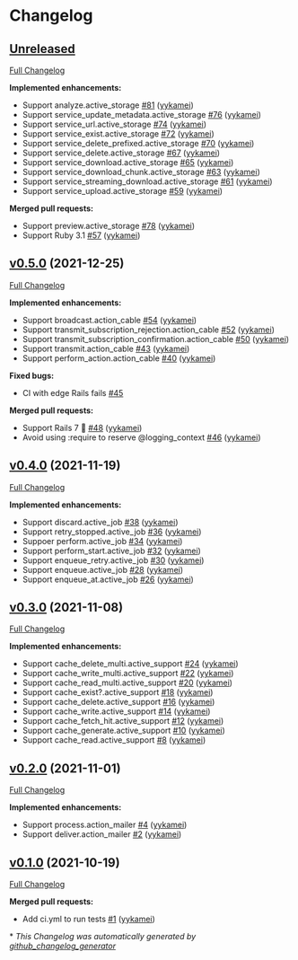 # Changelog

## [Unreleased](https://github.com/yykamei/rails_band/tree/HEAD)

[Full Changelog](https://github.com/yykamei/rails_band/compare/v0.5.0...HEAD)

**Implemented enhancements:**

- Support analyze.active\_storage [\#81](https://github.com/yykamei/rails_band/pull/81) ([yykamei](https://github.com/yykamei))
- Support service\_update\_metadata.active\_storage [\#76](https://github.com/yykamei/rails_band/pull/76) ([yykamei](https://github.com/yykamei))
- Support service\_url.active\_storage [\#74](https://github.com/yykamei/rails_band/pull/74) ([yykamei](https://github.com/yykamei))
- Support service\_exist.active\_storage [\#72](https://github.com/yykamei/rails_band/pull/72) ([yykamei](https://github.com/yykamei))
- Support service\_delete\_prefixed.active\_storage [\#70](https://github.com/yykamei/rails_band/pull/70) ([yykamei](https://github.com/yykamei))
- Support service\_delete.active\_storage [\#67](https://github.com/yykamei/rails_band/pull/67) ([yykamei](https://github.com/yykamei))
- Support service\_download.active\_storage [\#65](https://github.com/yykamei/rails_band/pull/65) ([yykamei](https://github.com/yykamei))
- Support service\_download\_chunk.active\_storage [\#63](https://github.com/yykamei/rails_band/pull/63) ([yykamei](https://github.com/yykamei))
- Support service\_streaming\_download.active\_storage [\#61](https://github.com/yykamei/rails_band/pull/61) ([yykamei](https://github.com/yykamei))
- Support service\_upload.active\_storage [\#59](https://github.com/yykamei/rails_band/pull/59) ([yykamei](https://github.com/yykamei))

**Merged pull requests:**

- Support preview.active\_storage [\#78](https://github.com/yykamei/rails_band/pull/78) ([yykamei](https://github.com/yykamei))
- Support Ruby 3.1 [\#57](https://github.com/yykamei/rails_band/pull/57) ([yykamei](https://github.com/yykamei))

## [v0.5.0](https://github.com/yykamei/rails_band/tree/v0.5.0) (2021-12-25)

[Full Changelog](https://github.com/yykamei/rails_band/compare/v0.4.0...v0.5.0)

**Implemented enhancements:**

- Support broadcast.action\_cable [\#54](https://github.com/yykamei/rails_band/pull/54) ([yykamei](https://github.com/yykamei))
- Support transmit\_subscription\_rejection.action\_cable [\#52](https://github.com/yykamei/rails_band/pull/52) ([yykamei](https://github.com/yykamei))
- Support transmit\_subscription\_confirmation.action\_cable [\#50](https://github.com/yykamei/rails_band/pull/50) ([yykamei](https://github.com/yykamei))
- Support transmit.action\_cable [\#43](https://github.com/yykamei/rails_band/pull/43) ([yykamei](https://github.com/yykamei))
- Support perform\_action.action\_cable [\#40](https://github.com/yykamei/rails_band/pull/40) ([yykamei](https://github.com/yykamei))

**Fixed bugs:**

- CI with edge Rails fails [\#45](https://github.com/yykamei/rails_band/issues/45)

**Merged pull requests:**

- Support Rails 7 🎉 [\#48](https://github.com/yykamei/rails_band/pull/48) ([yykamei](https://github.com/yykamei))
- Avoid using :require to reserve @logging\_context [\#46](https://github.com/yykamei/rails_band/pull/46) ([yykamei](https://github.com/yykamei))

## [v0.4.0](https://github.com/yykamei/rails_band/tree/v0.4.0) (2021-11-19)

[Full Changelog](https://github.com/yykamei/rails_band/compare/v0.3.0...v0.4.0)

**Implemented enhancements:**

- Support discard.active\_job [\#38](https://github.com/yykamei/rails_band/pull/38) ([yykamei](https://github.com/yykamei))
- Support retry\_stopped.active\_job [\#36](https://github.com/yykamei/rails_band/pull/36) ([yykamei](https://github.com/yykamei))
- Suppoer perform.active\_job [\#34](https://github.com/yykamei/rails_band/pull/34) ([yykamei](https://github.com/yykamei))
- Support perform\_start.active\_job [\#32](https://github.com/yykamei/rails_band/pull/32) ([yykamei](https://github.com/yykamei))
- Support enqueue\_retry.active\_job [\#30](https://github.com/yykamei/rails_band/pull/30) ([yykamei](https://github.com/yykamei))
- Support enqueue.active\_job [\#28](https://github.com/yykamei/rails_band/pull/28) ([yykamei](https://github.com/yykamei))
- Support enqueue\_at.active\_job [\#26](https://github.com/yykamei/rails_band/pull/26) ([yykamei](https://github.com/yykamei))

## [v0.3.0](https://github.com/yykamei/rails_band/tree/v0.3.0) (2021-11-08)

[Full Changelog](https://github.com/yykamei/rails_band/compare/v0.2.0...v0.3.0)

**Implemented enhancements:**

- Support cache\_delete\_multi.active\_support [\#24](https://github.com/yykamei/rails_band/pull/24) ([yykamei](https://github.com/yykamei))
- Support cache\_write\_multi.active\_support [\#22](https://github.com/yykamei/rails_band/pull/22) ([yykamei](https://github.com/yykamei))
- Support cache\_read\_multi.active\_support [\#20](https://github.com/yykamei/rails_band/pull/20) ([yykamei](https://github.com/yykamei))
- Support cache\_exist?.active\_support [\#18](https://github.com/yykamei/rails_band/pull/18) ([yykamei](https://github.com/yykamei))
- Support cache\_delete.active\_support [\#16](https://github.com/yykamei/rails_band/pull/16) ([yykamei](https://github.com/yykamei))
- Support cache\_write.active\_support [\#14](https://github.com/yykamei/rails_band/pull/14) ([yykamei](https://github.com/yykamei))
- Support cache\_fetch\_hit.active\_support [\#12](https://github.com/yykamei/rails_band/pull/12) ([yykamei](https://github.com/yykamei))
- Support cache\_generate.active\_support [\#10](https://github.com/yykamei/rails_band/pull/10) ([yykamei](https://github.com/yykamei))
- Support cache\_read.active\_support [\#8](https://github.com/yykamei/rails_band/pull/8) ([yykamei](https://github.com/yykamei))

## [v0.2.0](https://github.com/yykamei/rails_band/tree/v0.2.0) (2021-11-01)

[Full Changelog](https://github.com/yykamei/rails_band/compare/v0.1.0...v0.2.0)

**Implemented enhancements:**

- Support process.action\_mailer [\#4](https://github.com/yykamei/rails_band/pull/4) ([yykamei](https://github.com/yykamei))
- Support deliver.action\_mailer [\#2](https://github.com/yykamei/rails_band/pull/2) ([yykamei](https://github.com/yykamei))

## [v0.1.0](https://github.com/yykamei/rails_band/tree/v0.1.0) (2021-10-19)

[Full Changelog](https://github.com/yykamei/rails_band/compare/bb7addd0e9a1f460a08eed62655fe5977be85f54...v0.1.0)

**Merged pull requests:**

- Add ci.yml to run tests [\#1](https://github.com/yykamei/rails_band/pull/1) ([yykamei](https://github.com/yykamei))



\* *This Changelog was automatically generated by [github_changelog_generator](https://github.com/github-changelog-generator/github-changelog-generator)*
